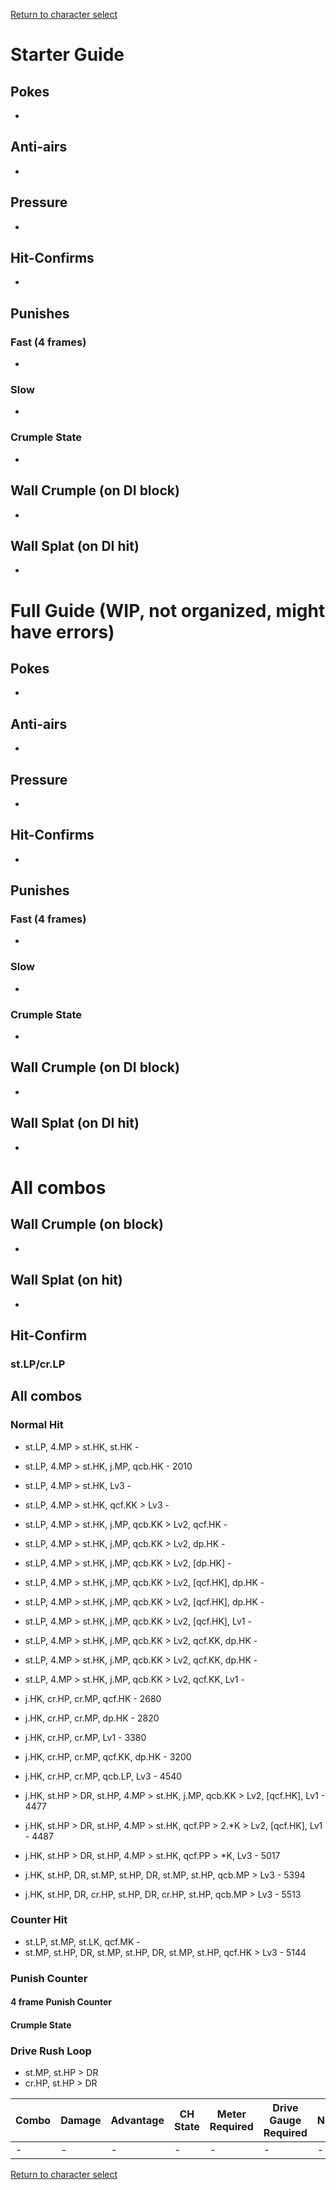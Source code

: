 [Return to character select](./index.md)  

# Starter Guide

## Pokes

- 

## Anti-airs

- 

## Pressure

- 

## Hit-Confirms

- 

## Punishes

### Fast (4 frames)

- 

### Slow

- 

### Crumple State

- 

## Wall Crumple (on DI block)

- 

## Wall Splat (on DI hit)

- 

# Full Guide (WIP, not organized, might have errors)

## Pokes

- 

## Anti-airs

- 

## Pressure

- 

## Hit-Confirms

- 

## Punishes

### Fast (4 frames)

- 

### Slow

- 

### Crumple State

- 

## Wall Crumple (on DI block)

- 

## Wall Splat (on DI hit)

- 


# All combos

## Wall Crumple (on block)

- 

## Wall Splat (on hit)

- 

## Hit-Confirm

### st.LP/cr.LP



## All combos

### Normal Hit

- st.LP, 4.MP > st.HK, st.HK - 
- st.LP, 4.MP > st.HK, j.MP, qcb.HK - 2010
- st.LP, 4.MP > st.HK, Lv3 - 
- st.LP, 4.MP > st.HK, qcf.KK > Lv3 - 
- st.LP, 4.MP > st.HK, j.MP, qcb.KK > Lv2, qcf.HK - 
- st.LP, 4.MP > st.HK, j.MP, qcb.KK > Lv2, dp.HK - 
- st.LP, 4.MP > st.HK, j.MP, qcb.KK > Lv2, \[dp.HK\] - 
- st.LP, 4.MP > st.HK, j.MP, qcb.KK > Lv2, \[qcf.HK\], dp.HK -
- st.LP, 4.MP > st.HK, j.MP, qcb.KK > Lv2, \[qcf.HK\], dp.HK -
- st.LP, 4.MP > st.HK, j.MP, qcb.KK > Lv2, \[qcf.HK\], Lv1 - 
- st.LP, 4.MP > st.HK, j.MP, qcb.KK > Lv2, qcf.KK, dp.HK -
- st.LP, 4.MP > st.HK, j.MP, qcb.KK > Lv2, qcf.KK, dp.HK -
- st.LP, 4.MP > st.HK, j.MP, qcb.KK > Lv2, qcf.KK, Lv1 -

- j.HK, cr.HP, cr.MP, qcf.HK - 2680
- j.HK, cr.HP, cr.MP, dp.HK - 2820
- j.HK, cr.HP, cr.MP, Lv1 - 3380
- j.HK, cr.HP, cr.MP, qcf.KK, dp.HK - 3200
- j.HK, cr.HP, cr.MP, qcb.LP, Lv3 - 4540
- j.HK, st.HP > DR, st.HP, 4.MP > st.HK, j.MP, qcb.KK > Lv2, \[qcf.HK\], Lv1 - 4477
- j.HK, st.HP > DR, st.HP, 4.MP > st.HK, qcf.PP > 2.\*K > Lv2, \[qcf.HK\], Lv1 - 4487
- j.HK, st.HP > DR, st.HP, 4.MP > st.HK, qcf.PP > \*K, Lv3 - 5017
- j.HK, st.HP, DR, st.MP, st.HP, DR, st.MP, st.HP, qcb.MP > Lv3 - 5394
- j.HK, st.HP, DR, cr.HP, st.HP, DR, cr.HP, st.HP, qcb.MP > Lv3 - 5513

### Counter Hit

- st.LP, st.MP, st.LK, qcf.MK - 
- st.MP, st.HP, DR, st.MP, st.HP, DR, st.MP, st.HP, qcf.HK > Lv3 - 5144 

### Punish Counter

#### 4 frame Punish Counter



#### **Crumple State**


### Drive Rush Loop

- st.MP, st.HP > DR
- cr.HP, st.HP > DR


| Combo | Damage | Advantage | CH State | Meter Required | Drive Gauge Required | Notes |
| ----- | ------ | --------- | -------- | -------------- | -------------------- | ----- |
| -     | -      | -         | -        | -              | -                    | -     |


[Return to character select](./index.md)  
